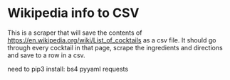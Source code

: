 # Wikipedia info to CSV

This is a scraper that will save the contents of https://en.wikipedia.org/wiki/List_of_cocktails as a csv file.
It should go through every cocktail in that page, scrape the ingredients and directions and save to a row in a csv.

need to pip3 install:
bs4
pyyaml
requests
